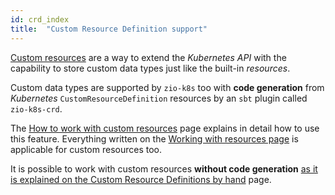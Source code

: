 ```yaml
---
id: crd_index
title:  "Custom Resource Definition support"
---
```


[Custom resources](https://kubernetes.io/docs/concepts/extend-kubernetes/api-extension/custom-resources/) are a way to extend the _Kubernetes API_ with the capability to store custom data types just like the built-in _resources_.

Custom data types are supported by `zio-k8s` too with **code generation** from _Kubernetes_ `CustomResourceDefinition` resources by an `sbt` plugin called `zio-k8s-crd`.

The [How to work with custom resources](howto.md) page explains in detail how to use this feature. Everything written on the [Working with resources page](../overview/resources.md) is applicable for custom resources too.

It is possible to work with custom resources **without code generation** [as it is explained on the Custom Resource Definitions by hand](custom.md) page.